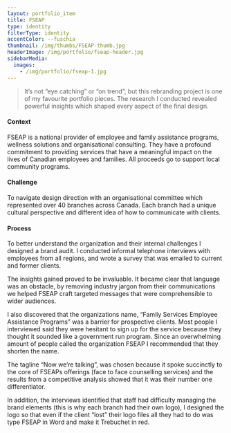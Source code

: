 ```yaml
---
layout: portfolio_item
title: FSEAP
type: identity
filterType: identity
accentColor: --fuschia
thumbnail: /img/thumbs/FSEAP-thumb.jpg
headerImage: /img/portfolio/fseap-header.jpg
sidebarMedia:
  images:
    - /img/portfolio/fseap-1.jpg
---
```


>It’s not “eye catching” or “on trend”, but this rebranding project is one of my favourite portfolio pieces. The research I conducted revealed powerful insights which shaped every aspect of the final design.

#### Context

FSEAP is a national provider of employee and family assistance programs, wellness solutions and organisational consulting. They have a profound commitment to providing services that have a meaningful impact on the lives of Canadian employees and families. All proceeds go to support local community programs.

#### Challenge

To navigate design direction with an organisational committee which represented over 40 branches across Canada. Each branch had a unique cultural perspective and different idea of how to communicate with clients.

#### Process

To better understand the organization and their internal challenges I designed a brand audit. I conducted informal telephone interviews with employees from all regions, and wrote a survey that was emailed to current and former clients.

The insights gained proved to be invaluable. It became clear that language was an obstacle, by removing industry jargon from their communications we helped FSEAP craft targeted messages that were comprehensible to wider audiences.

I also discovered that the organizations name, “Family Services Employee Assistance Programs” was a barrier for prospective clients. Most people I interviewed said they were hesitant to sign up for the service because they thought it sounded like a government run program. Since an overwhelming amount of people called the organization FSEAP I recommended that they shorten the name.

The tagline “Now we’re talking”, was chosen because it spoke succinctly to the core of FSEAPs offerings (face to face counselling services) and the results from a competitive analysis showed that it was their number one differentiator.

In addition, the interviews identified that staff had difficulty managing the brand elements (this is why each branch had their own logo), I designed the logo so that even if the client “lost” their logo files all they had to do was type FSEAP in Word and make it Trebuchet in red.
